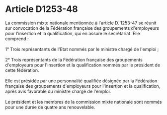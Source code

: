 # Article D1253-48

 

<p align="left">
  La commission mixte nationale mentionnée à l'article D. 1253-47 se réunit sur convocation de la Fédération française des groupements d'employeurs pour l'insertion et la qualification, qui en assure le secrétariat. Elle comprend : <br /> <br /> 1° Trois représentants de l'Etat nommés par le ministre chargé de l'emploi ; <br /> <br /> 2° Trois représentants de la Fédération française des groupements d'employeurs pour l'insertion et la qualification nommés par le président de cette fédération. <br /> <br /> Elle est présidée par une personnalité qualifiée désignée par la Fédération française des groupements d'employeurs pour l'insertion et la qualification, après avis favorable du ministre chargé de l'emploi. <br /> <br /> Le président et les membres de la commission mixte nationale sont nommés pour une durée de quatre ans renouvelable. <br />
</p>